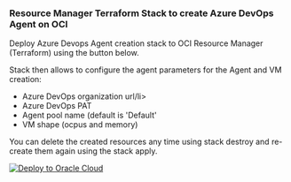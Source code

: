
### Resource Manager Terraform Stack to create Azure DevOps Agent on OCI

Deploy Azure Devops Agent creation stack to OCI Resource Manager (Terraform) using the button below.
<p>
Stack then allows to configure the agent parameters for the Agent and VM creation:
<ul>
    <li>Azure DevOps organization url/li>
    <li>Azure DevOps PAT</li>
    <li>Agent pool name (default is 'Default'</li>
    <li>VM shape (ocpus and memory)</li>
</ul>
<p>
You can delete the created resources any time using stack destroy and re-create them again using the stack apply.

[![Deploy to Oracle Cloud](https://oci-resourcemanager-plugin.plugins.oci.oraclecloud.com/latest/deploy-to-oracle-cloud.svg)](https://cloud.oracle.com/resourcemanager/stacks/create?zipUrl=https://github.com/mikarinneoracle/Azure-DevOps-Agent-OCI-setup/releases/download/latest/azure-agent-stack.zip)
